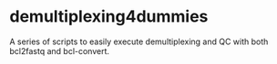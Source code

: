 # demultiplexing4dummies
A series of scripts to easily execute demultiplexing and QC with both bcl2fastq and bcl-convert.
